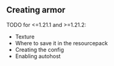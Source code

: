 ## Creating armor

TODO for <=1.21.1 and >=1.21.2:
- Texture
- Where to save it in the resourcepack
- Creating the config
- Enabling autohost